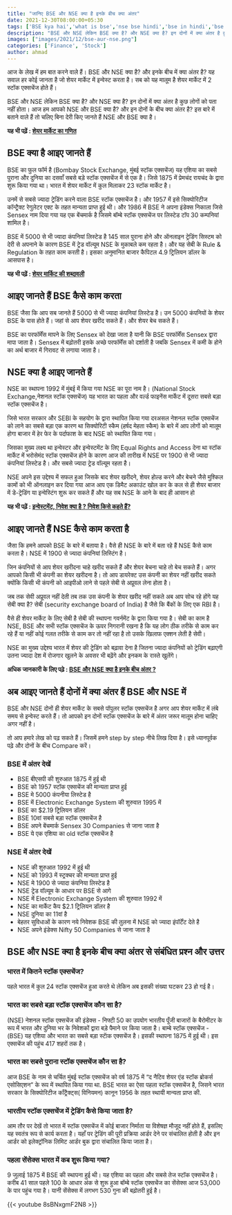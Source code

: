 ```yaml
---
title: "जानिए BSE और NSE क्या है इनके बीच क्या अंतर"
date: 2021-12-30T08:00:00+05:30
tags: ['BSE kya hai','what is bse','nse bse hindi','bse in hindi','bse or nse']
description: "BSE और NSE लेकिन BSE क्या है? और NSE क्या है? इन दोनों में क्या अंतर है कुछ लोगों को पता नहीं होता। आज हम आपको NSE और BSE क्या है? और इन दोनों के बीच क्या अंतर है? इस बारे में बताने वाले हैं तो चलिए बिना देरी किए  जानते हैं NSE और BSE क्या है।"
images: ["images/2021/12/bse-aur-nse.png"]
categories: ['Finance', 'Stock']
author: ahmad
---
```

आज के लेख में हम बात करने वाले हैं। BSE और NSE क्या है? और इनके बीच में क्या अंतर है? यह सवाल हर कोई जानता है जो शेयर मार्केट में इन्वेस्ट करता है। सब को यह मालूम है शेयर मार्केट में 2 स्टॉक एक्सचेंज होते हैं।

BSE और NSE लेकिन BSE क्या है? और NSE क्या है? इन दोनों में क्या अंतर है कुछ लोगों को पता नहीं होता। आज हम आपको NSE और BSE क्या है? और इन दोनों के बीच क्या अंतर है? इस बारे में बताने वाले हैं तो चलिए बिना देरी किए  जानते हैं NSE और BSE क्या है।

**यह भी पढ़ें : [शेयर मार्केट का गणित](https://fincz.com/hi/share-market/)**

## BSE क्या है आइए जानते हैं
BSE का फुल फॉर्म है (Bombay Stock Exchange, मुंबई स्टॉक एक्सचेंज) यह एशिया का सबसे पुराना और दुनिया का दसवाँ सबसे बड़े स्टॉक एक्सचेंज में से एक है। जिसे 1875 में प्रेमचंद रायचंद के द्वारा शुरू किया गया था। भारत में शेयर मार्केट में कुल मिलाकर 23 स्टॉक मार्केट है।

उनमें से सबसे ज्यादा ट्रेडिंग करने वाला BSE स्टॉक एक्सचेंज है। और 1957 में इसे सिक्योरिटीज कॉन्ट्रैक्ट रेगुलेटर एक्ट के तहत मान्यता प्राप्त हुई थी। और 1986 में BSE ने अपना इंडेक्स निकाला जिसे Sensex नाम दिया गया यह एक बेंचमार्क है जिसमे बॉम्बे स्टॉक एक्सचेंज पर लिस्टेड टॉप 30 कम्पनियां शामिल है।

BSE में 5000 से भी ज्यादा कंपनियां लिस्टेड है 145 साल पुराना होने और ऑनलाइन ट्रेडिंग सिस्टम को देरी से अपनाने के कारण BSE में ट्रेड वॉल्यूम NSE के मुकाबले कम रहता है। और यह सेबी के Rule & Regulation के तहत काम करती है। इसका अनुमानित बाजार कैपिटल 4.9 ट्रिलियन डॉलर के आसपास है।

**यह भी पढ़ें : [शेयर मार्किट की शब्दावली ](https://fincz.com/hi/share-market-terminology/)**


## आइए जानते हैं BSE कैसे काम करता 
BSE जैसा कि आप सब जानते हैं 5000 से भी ज्यादा कंपनियां लिस्टेड है। उन 5000 कंपनियों के शेयर BSE के पास होते हैं। जहां से आप शेयर खरीद सकते हैं। और शेयर बेच सकते हैं।

BSE का परफॉर्मेंस मापने के लिए Sensex को देखा जाता है यानी कि BSE परफॉर्मेंस Sensex द्वारा मापा जाता है। Sensex में बढ़ोतरी इसके अच्छे परफॉर्मेंस को दर्शाती है जबकि Sensex में कमी के होने का अर्थ बाजार में गिरावट से लगाया जाता है।


## NSE क्या है आइए जानते हैं

NSE का स्थापना 1992 में मुंबई में किया गया NSE का पूरा नाम है। (National Stock Exchange,नेशनल स्टॉक एक्सचेंज) यह भारत का पहला और वर्ल्ड फाइनेंस मार्केट में दूसरा सबसे बड़ा स्टॉक एक्सचेंज है।

जिसे भारत सरकार और SEBI के सहयोग के द्वारा स्थापित किया गया दरअसल नेशनल स्टॉक एक्सचेंज को लाने का सबसे बड़ा एक कारण था सिक्योरिटी स्कैम (हर्षद मेहता स्कैम) के बारे में आप लोगों को मालूम होगा बाजार में हेर फेर के पर्दाफाश के बाद NSE को स्थापित किया गया।

जिसका मुख्य लक्ष्य था इन्वेस्टर और इन्वेस्टमेंट के लिए Equal Rights and Access देना था स्टॉक मार्केट में भरोसेमंद स्टॉक एक्सचेंज होने के कारण आज की तारीख में NSE पर 1900 से भी ज्यादा कंपनियां लिस्टेड है।
और सबसे ज्यादा ट्रेड वॉल्यूम रहता है।
 
NSE अपने इस उद्देश्य में सफल हुआ जिसके बाद शेयर खरीदने, शेयर होल्ड करने और बेचने जैसे मुश्किल कामों को भी ऑनलाइन कर दिया गया आज आप एक डिमैट अकाउंट खोल कर के कल से ही शेयर बाजार में डे-ट्रेडिंग या इन्वेस्टिंग शुरू कर सकते हैं और यह सब NSE के आने के बाद ही आसान हो 

**यह भी पढ़ें : [इन्वेस्टमेंट, निवेश क्या है ? निवेश किसे कहते हैं?](https://fincz.com/hi/investment/)**


## आइए जानते हैं NSE कैसे काम करता है

जैसा कि हमने आपको BSE के बारे में बताया है। वैसे ही NSE के बारे में बता रहे हैं NSE कैसे काम करता है। NSE में 1900 से ज्यादा कंपनियां लिस्टिंग है।

जिन कंपनियों से आप शेयर खरीदना चाहे खरीद सकते हैं और शेयर बेचना चाहे तो बेच सकते हैं। अगर आपको किसी भी कंपनी का शेयर खरीदना है। तो आप डायरेक्ट उस कंपनी का शेयर नहीं खरीद सकते क्योंकि किसी भी कंपनी को आइपीओ लाने से पहले सेबी से अप्रूवल लेना होता है।

जब तक सेवी अप्रूवल नहीं देती तब तक उस कंपनी के शेयर खरीद नहीं सकते अब आप सोच रहे होंगे यह सेबी क्या है? सेबी (security exchange board of India) है जैसे कि बैंकों के लिए एक RBI है।
 
वैसे ही शेयर मार्केट के लिए सेबी है सेबी की स्थापना गवर्नमेंट के द्वारा किया गया है। सेबी का काम है NSE, BSE और सभी स्टॉक एक्सचेंज के ऊपर निगरानी रखना है कि यह लोग ठीक तरीके से काम कर रहे हैं या नहीं कोई गलत तरीके से काम कर तो नहीं रहा है तो उसके खिलाफ एक्शन लेती है सेवी।

NSE का मुख्य उद्देश्य भारत में शेयर की ट्रेडिंग को बढ़ावा देना है जितना ज्यादा कंपनियों को ट्रेडिंग बढ़ाएगी उतना ज्यादा देश में रोजगार खुलने के अवसर भी बढ़ेंगे और इनकम के रास्ते खुलेंगे। 

**अधिक जानकारी के लिए पढ़े  : [BSE और NSE क्या है इनके बीच अंतर ?](https://missionhindime.com/bse-%e0%a4%94%e0%a4%b0-nse-%e0%a4%95%e0%a5%8d%e0%a4%af%e0%a4%be-%e0%a4%b9%e0%a5%88-%e0%a4%87%e0%a4%a8%e0%a4%95%e0%a5%87-%e0%a4%ac%e0%a5%80%e0%a4%9a-%e0%a4%85%e0%a4%82%e0%a4%a4%e0%a4%b0/)**


## अब आइए जानते हैं दोनों में क्या अंतर हैं BSE और NSE में 

BSE और NSE दोनों ही शेयर मार्केट के सबसे पॉपुलर स्टॉक एक्सचेंज है अगर आप शेयर मार्केट में लंबे समय से इन्वेस्ट करते हैं। तो आपको इन दोनों स्टॉक एक्सचेंज के बारे में अंतर जरूर मालूम होना चाहिए अगर नहीं है।

तो आप हमारे लेख को पढ़ सकते हैं। जिसमें हमने step by step नीचे लिख दिया है। इसे ध्यानपूर्वक पढ़े और दोनों के बीच Compare करें।

### BSE में अंतर देखें 
- BSE बीएसपी की शुरुआत 1875 में हुई थी 
- BSE को 1957 स्टॉक एक्सचेंज की मान्यता प्राप्त हुई 
- BSE मे 5000  कंपनीया लिस्टेड है
- BSE में Electronic Exchange System की शुरुवात 1995 में
- BSE का $2.19 ट्रिलियन डॉलर
- BSE 10वां सबसे बड़ा स्टॉक एक्सचेंज है
- BSE अपने बेंचमार्क Sensex 30 Companies से जाना जाता है
- BSE ये एक एशिया का old स्टॉक एक्सचेंज है


### NSE में अंतर देखें 
- NSE की शुरुआत 1992 में हुई थी
- NSE को 1993 में स्ट्रक्चर की मान्यता प्राप्त हुई
- NSE मे 1900 से ज्यादा कंपनिया लिस्टेड है
- NSE ट्रेड वॉल्यूम के आधार पर BSE से आगे
- NSE में Electronic Exchange System की शुरुवात 1992 में 
- NSE का मार्केट कैप $2.1 ट्रिलियन डॉलर है 
- NSE दुनिया का 11वां है
- बेहतर सुविधाओं के कारण नये निवेशक BSE की तुलना में NSE को ज्यादा इंपॉर्टेंट देते है
- NSE अपने इंडेक्स Nifty 50 Companies से जाना जाता है
  

## BSE और NSE क्या है इनके बीच क्या अंतर से संबंधित प्रश्न और उत्तर

### भारत में कितने स्टॉक एक्सचेंज?
पहले भारत में कुल 24 स्टॉक एक्सचेंज हुआ करते थे लेकिन अब इसकी संख्या घटकर 23 हो गई है।


### भारत का सबसे बड़ा स्टॉक एक्सचेंज कौन सा है?
(NSE) नेशनल स्टॉक एक्सचेंज की इंडेक्स - निफ्टी 50 का उपयोग भारतीय पूँजी बाजारों के बैरोमीटर के रूप में भारत और दुनिया भर के निवेशकों द्वारा बड़े पैमाने पर किया जाता है। बाम्बे स्टॉक एक्सचेंज - (BSE) यह एशिया और भारत का सबसे बड़ा स्टाॅक एक्सचेंज है। इसकी स्थापना 1875 में हुई थी। इस एक्सचेंज की पहुंच 417 शहरों तक है।

### भारत का सबसे पुराना स्टॉक एक्सचेंज कौन सा है?
आज BSE के नाम से चर्चित मुंबई स्टॉक एक्सचेंज को वर्ष 1875 में “द नैटिव शेयर एंड स्टॉक ब्रोकर्स एसोसिएशन” के रूप में स्थापित किया गया था. BSE भारत का ऐसा पहला स्टॉक एक्सचेंज है, जिसने भारत सरकार के सिक्योरिटीज कॉंट्रैक्ट्स( विनियमन) कानून 1956 के तहत स्थायी मान्यता प्राप्त की.

### भारतीय स्टॉक एक्सचेंज में ट्रेडिंग कैसे किया जाता है?
आम तौर पर देखें तो भारत में स्टॉक एक्सचेंज में कोई बाजार निर्माता या विशेषज्ञ मौजूद नहीं होते हैं, इसलिए यह स्वतंत्र रूप से कार्य करता है। यहाँ पर ट्रेडिंग की पूरी प्रक्रिया आर्डर देने पर संचालित होती है और इन आर्डर को इलेक्ट्रॉनिक लिमिट आर्डर बुक द्वारा संचालित किया जाता है।

### पहला सेंसेक्स भारत में कब शुरू किया गया?

9 जुलाई 1875 में BSE की स्थापना हुई थी। यह एशिया का पहला और सबसे तेज स्टॉक एक्सचेंज है। करीब 41 साल पहले 100 के आधार अंक से शुरू हुआ बॉम्बे स्टॉक एक्सचेंज का सेंसेक्स आज 53,000 के पार पहुंच गया है। यानी सेंसेक्स में लगभग 530 गुना की बढ़ोतरी हुई है।

{{< youtube 8sBNxgmF2N8 >}}
